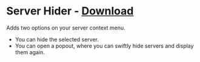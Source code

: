 # Server Hider - [Download](https://raw.githubusercontent.com/mwittrien/BetterDiscordAddons/master/Plugins/ServerHider/ServerHider.plugin.js)

Adds two options on your server context menu.

- You can hide the selected server.
- You can open a popout, where you can swiftly hide servers and display them again.
